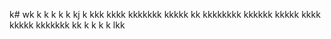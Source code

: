 k# wk
k
k
k
k
k
kj
k
kkk
kkkk
kkkkkkk
kkkkk
kk
kkkkkkkk
kkkkkk
kkkkk
kkkk
kkkkk
kkkkkkk
kk
k
k
k
k
lkk
